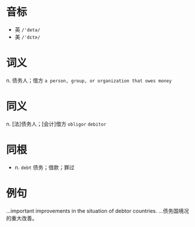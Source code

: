 # 音标

- 英 `/'detə/`
- 美 `/'dɛtɚ/`

# 词义

n. 债务人；借方
`a person, group, or organization that owes money`

# 同义

n. [法]债务人；[会计]借方
`obligor` `debitor`

# 同根

- n. `debt` 债务；借款；罪过

# 例句

...important improvements in the situation of debtor countries.
…债务国境况的重大改善。


